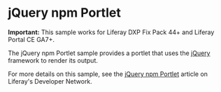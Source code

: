 # jQuery npm Portlet

**Important:** This sample works for Liferay DXP Fix Pack 44+ and Liferay Portal
CE GA7+.

The jQuery npm Portlet sample provides a portlet that uses the
[jQuery](https://jquery.com/) framework to render its output.

For more details on this sample, see the
[jQuery npm Portlet](https://dev.liferay.com/develop/reference/-/knowledge_base/7-0/jQuery-npm-portlet)
article on Liferay's Developer Network.
